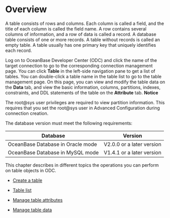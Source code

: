 Overview 
=============================

A table consists of rows and columns. Each column is called a field, and the title of each column is called the field name. A row contains several columns of information, and a row of data is called a record. A database table consists of one or more records. A table without records is called an empty table. A table usually has one primary key that uniquely identifies each record. 

Log on to OceanBase Developer Center (ODC) and click the name of the target connection to go to the corresponding connection management page. You can click **Table** in the left-side navigation pane to get a list of tables. You can double-click a table name in the table list to go to the table management page. On this page, you can view and modify the table data on the **Data** tab, and view the basic information, columns, partitions, indexes, constraints, and DDL statements of the table on the **Attribute** tab. 
**Notice**



The root@sys user privileges are required to view partition information. This requires that you set the root@sys user in Advanced Configuration during connection creation.

The database version must meet the following requirements:


|             Database              |          Version          |
|-----------------------------------|---------------------------|
| OceanBase Database in Oracle mode | V2.0.0 or a later version |
| OceanBase Database in MySQL mode  | V1.4.1 or a later version |



This chapter describes in different topics the operations you can perform on table objects in ODC.

* [Create a table](../../../7.client-odc-user-guide/10.client-odc-database-objects/1.client-odc-table-objects/2.client-odc-create-a-table.md)

  

* [Table list](../../../7.client-odc-user-guide/10.client-odc-database-objects/1.client-odc-table-objects/3.client-odc-table-list.md)

  

* [Manage table attributes](../../../7.client-odc-user-guide/10.client-odc-database-objects/1.client-odc-table-objects/4.client-odc-manage-table-attributes.md)

  

* [Manage table data](../../../7.client-odc-user-guide/10.client-odc-database-objects/1.client-odc-table-objects/5.client-odc-manage-table-data.md)

  



